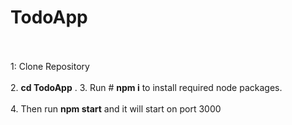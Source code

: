 # TodoApp 

<br></br>
1: Clone Repository 
<br> </br>
2. **cd TodoApp** .
3. Run # **npm i** to install required node packages.
<br></br>
4. Then run **npm start** and it will start on port 3000

